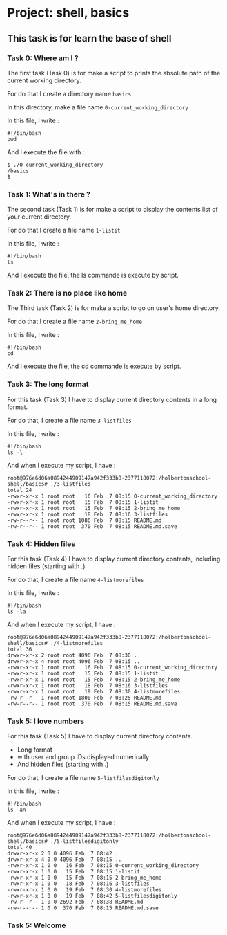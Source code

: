 # Project: shell, basics

## This task is for learn the base of shell

### Task 0: Where am I ?

The first task (Task 0) is for make a script to prints the absolute path of the current working directory.


For do that I create a directory name 
```basics```


In this directory, make a file name
```0-current_working_directory```


In this file, I write :


```
#!/bin/bash
pwd
```

And I execute the file with :
```
$ ./0-current_working_directory
/basics
$
```


### Task 1: What's in there ?

The second task (Task 1) is for make a script to display the contents list of your current directory.


For do that I create a file name
```1-listit```


In this file, I write :


```
#!/bin/bash
ls
```


And I execute the file, the ls commande is execute by script.


### Task 2: There is no place like home


The Third task (Task 2) is for make a script to go on user's home directory.


For do that I create a file name
```2-bring_me_home```


In this file, I write :


```
#!/bin/bash
cd
```


And I execute the file, the cd commande is execute by script.


### Task 3: The long format


For this task (Task 3) I have to display current directory contents in a long format.


For do that, I create a file name
```3-listfiles```


In this file, I write :


```
#!/bin/bash
ls -l
```


And when I execute my script, I have :


```
root@976e6d06a0894244909147a942f333b8-2377118072:/holbertonschool-shell/basics# ./3-listfiles 
total 24
-rwxr-xr-x 1 root root   16 Feb  7 08:15 0-current_working_directory
-rwxr-xr-x 1 root root   15 Feb  7 08:15 1-listit
-rwxr-xr-x 1 root root   15 Feb  7 08:15 2-bring_me_home
-rwxr-xr-x 1 root root   18 Feb  7 08:16 3-listfiles
-rw-r--r-- 1 root root 1086 Feb  7 08:15 README.md
-rw-r--r-- 1 root root  370 Feb  7 08:15 README.md.save
```


### Task 4: Hidden files


For this task (Task 4) I have to display current directory contents, including hidden files (starting with .)


For do that, I create a file name
```4-listmorefiles```


In this file, I write :


```
#!/bin/bash
ls -la
```


And when I execute my script, I have :

```
root@976e6d06a0894244909147a942f333b8-2377118072:/holbertonschool-shell/basics# ./4-listmorefiles 
total 36
drwxr-xr-x 2 root root 4096 Feb  7 08:30 .
drwxr-xr-x 4 root root 4096 Feb  7 08:15 ..
-rwxr-xr-x 1 root root   16 Feb  7 08:15 0-current_working_directory
-rwxr-xr-x 1 root root   15 Feb  7 08:15 1-listit
-rwxr-xr-x 1 root root   15 Feb  7 08:15 2-bring_me_home
-rwxr-xr-x 1 root root   18 Feb  7 08:16 3-listfiles
-rwxr-xr-x 1 root root   19 Feb  7 08:30 4-listmorefiles
-rw-r--r-- 1 root root 1800 Feb  7 08:25 README.md
-rw-r--r-- 1 root root  370 Feb  7 08:15 README.md.save
```


### Task 5: I love numbers


For this task (Task 5) I have to display current directory contents.
- Long format
- with user and group IDs displayed numerically
- And hidden files (starting with .)


For do that, I create a file name
```5-listfilesdigitonly```


In this file, I write :


```
#!/bin/bash
ls -an
```


And when I execute my script, I have :

```
root@976e6d06a0894244909147a942f333b8-2377118072:/holbertonschool-shell/basics# ./5-listfilesdigitonly
total 40
drwxr-xr-x 2 0 0 4096 Feb  7 08:42 .
drwxr-xr-x 4 0 0 4096 Feb  7 08:15 ..
-rwxr-xr-x 1 0 0   16 Feb  7 08:15 0-current_working_directory
-rwxr-xr-x 1 0 0   15 Feb  7 08:15 1-listit
-rwxr-xr-x 1 0 0   15 Feb  7 08:15 2-bring_me_home
-rwxr-xr-x 1 0 0   18 Feb  7 08:16 3-listfiles
-rwxr-xr-x 1 0 0   19 Feb  7 08:30 4-listmorefiles
-rwxr-xr-x 1 0 0   19 Feb  7 08:42 5-listfilesdigitonly
-rw-r--r-- 1 0 0 2692 Feb  7 08:38 README.md
-rw-r--r-- 1 0 0  370 Feb  7 08:15 README.md.save
```


### Task 5: Welcome
